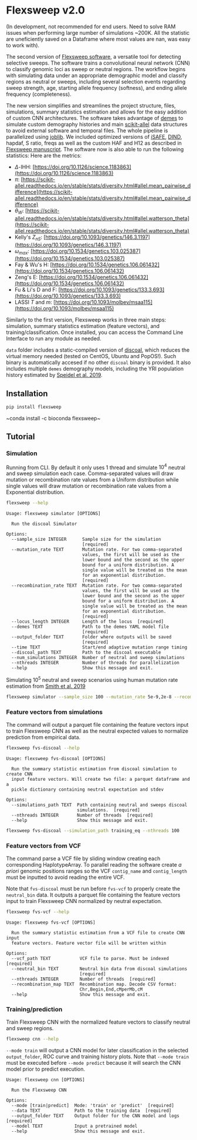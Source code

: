 # Flexsweep v2.0

(In development, not recommended for end users. Need to solve RAM issues when performing large number of simulations ~200K. All the statistic are uneficiently saved on a Dataframe where most values are nan, was easy to work with).

The second version of [Flexsweep software](https://doi.org/10.1093/molbev/msad139), a versatile tool for detecting selective sweeps. The software trains a convolutional neural network (CNN) to classify genomic loci as sweep or neutral regions. The workflow begins with simulating data under an appropriate demographic model and classify regions as neutral or sweeps, including several selection events regarding sweep strength, age, starting allele frequency (softness), and ending allele frequency (completeness).

The new version simplifies and streamlines the project structure, files, simulations, summary statistics estimation and allows for the easy addition of custom CNN architectures. The software takes advantage of [demes](https://doi.org/10.1093/genetics/iyac131) to simulate custom demography histories and main [scikit-allel](https://scikit-allel.readthedocs.io/) data structures to avoid external software and temporal files. The whole pipeline is parallelized using [joblib](https://joblib.readthedocs.io/en/stable/). We included optimized versions of [iSAFE](https://doi.org/10.1038/nmeth.4606), [DIND](https://doi.org/10.1371/journal.pgen.1000562), hapdaf, S ratio, freqs as well as the custom HAF and H12 as described in [Flexsweep manuscript](https://doi.org/10.1093/molbev/msad139). The software now is also able to run the following statistics:
Here are the metrics:

- $\Delta$-IHH: [https://doi.org/10.1126/science.1183863](https://doi.org/10.1126/science.1183863)
- $\pi$: [https://scikit-allel.readthedocs.io/en/stable/stats/diversity.html#allel.mean_pairwise_difference](https://scikit-allel.readthedocs.io/en/stable/stats/diversity.html#allel.mean_pairwise_difference)
- $\theta_{W}$: [https://scikit-allel.readthedocs.io/en/stable/stats/diversity.html#allel.watterson_theta](https://scikit-allel.readthedocs.io/en/stable/stats/diversity.html#allel.watterson_theta)
- Kelly's $Z_{nS}$: [https://doi.org/10.1093/genetics/146.3.1197](https://doi.org/10.1093/genetics/146.3.1197)
- $\omega_{max}$: [https://doi.org/10.1534/genetics.103.025387](https://doi.org/10.1534/genetics.103.025387)
- Fay & Wu's H: [https://doi.org/10.1534/genetics.106.061432](https://doi.org/10.1534/genetics.106.061432)
- Zeng's E: [https://doi.org/10.1534/genetics.106.061432](https://doi.org/10.1534/genetics.106.061432)
- Fu & Li's D and F: [https://doi.org/10.1093/genetics/133.3.693](https://doi.org/10.1093/genetics/133.3.693)
- LASSI $T$ and $m$: [https://doi.org/10.1093/molbev/msaa115](https://doi.org/10.1093/molbev/msaa115)

Similarly to the first version, Flexsweep works in three main steps: simulation, summary statistics estimation (feature vectors), and training/classification. Once installed, you can access the Command Line Interface to run any module as needed.

`data` folder includes a static-compiled version of [discoal](https://doi.org/10.1093/bioinformatics/btw556), which reduces the virtual memory needed (tested on CentOS, Ubuntu and PopOS!). Such binary is automatically accesed if no other `discoal` binary is provided. It also includes multiple `demes` demography models, including the YRI population history estimated by [Speidel et al. 2019](https://doi.org/10.1038/s41588-019-0484-x).

## Installation
```bash
pip install flexsweep
```
~conda install -c bioconda flexsweep~

## Tutorial
### Simulation
Running from CLI. By default it only uses 1 thread and simulate $10^4$ neutral and sweep simulation each case. Comma-separated values will draw mutation or recombination rate values from a Uniform distribution while single values will draw mutation or recombination rate values from a Exponential distribution.

```bash
flexsweep --help
```

```
Usage: flexsweep simulator [OPTIONS]

  Run the discoal Simulator

Options:
  --sample_size INTEGER      Sample size for the simulation
                             [required]
  --mutation_rate TEXT       Mutation rate. For two comma-separated
                             values, the first will be used as the
                             lower bound and the second as the upper
                             bound for a uniform distribution. A
                             single value will be treated as the mean
                             for an exponential distribution.
                             [required]
  --recombination_rate TEXT  Mutation rate. For two comma-separated
                             values, the first will be used as the
                             lower bound and the second as the upper
                             bound for a uniform distribution. A
                             single value will be treated as the mean
                             for an exponential distribution.
                             [required]
  --locus_length INTEGER     Length of the locus  [required]
  --demes TEXT               Path to the demes YAML model file
                             [required]
  --output_folder TEXT       Folder where outputs will be saved
                             [required]
  --time TEXT                Start/end adaptive mutation range timing
  --discoal_path TEXT        Path to the discoal executable
  --num_simulations INTEGER  Number of neutral and sweep simulations
  --nthreads INTEGER         Number of threads for parallelization
  --help                     Show this message and exit.
```

Simulating $10^5$ neutral and sweep scenarios using human mutation rate estimation from [Smith et al. 2019](https://doi.org/10.1371/journal.pgen.1007254)

```bash
flexsweep simulator --sample_size 100 --mutation_rate 5e-9,2e-8 --recombination_rate 1e-8 --locus_length 1200000 --demes data/constant.yaml --output_folder training_eq --num_simulations 100000 --nthreads 100
```

### Feature vectors from simulations
The command will output a parquet file containing the feature vectors input to train Flexsweep CNN as well as the neutral expected values to normalize prediction from empirical data.

```bash
flexsweep fvs-discoal --help
```

```
Usage: flexsweep fvs-discoal [OPTIONS]

  Run the summary statistic estimation from discoal simulation to create CNN
  input feature vectors. Will create two file: a parquet dataframe and a
  pickle dictionary containing neutral expectation and stdev

Options:
  --simulations_path TEXT  Path containing neutral and sweeps discoal
                           simulations.  [required]
  --nthreads INTEGER       Number of threads  [required]
  --help                   Show this message and exit.
```

```bash
flexsweep fvs-discoal --simulation_path training_eq --nthreads 100
```

### Feature vectors from VCF
The command parse a VCF file by sliding window creating each corresponding HaplotypeArray. To parallel reading the software create *a priori* genomic positions ranges so the VCF `contig_name` and `contig_length` must be inputted to avoid reading the entire VCF.

Note that `fvs-discoal` must be run before `fvs-vcf` to properly create the `neutral_bin` data. It outputs a parquet file containing the feature vectors input to train Flexsweep CNN normalized by neutral expectation.

```bash
flexsweep fvs-vcf --help
```

```
Usage: flexsweep fvs-vcf [OPTIONS]

  Run the summary statistic estimation from a VCF file to create CNN input
  feature vectors. Feature vector file will be written within

Options:
  --vcf_path TEXT           VCF file to parse. Must be indexed  [required]
  --neutral_bin TEXT        Neutral bin data from discoal simulations
                            [required]
  --nthreads INTEGER        Number of threads  [required]
  --recombination_map TEXT  Recombination map. Decode CSV format:
                            Chr,Begin,End,cMperMb,cM
  --help                    Show this message and exit.
```

### Training/prediction
Train Flexsweep CNN with the normalized feature vectors to classify neutral and sweep regions.

```bash
flexsweep cnn --help
```

`--mode train` will output a CNN model for later classification in the selected `output_folder`, ROC curve and training history plots. Note that `--mode train` must be executed before `--mode predict` because it will search the CNN model prior to predict execution.

```
Usage: flexsweep cnn [OPTIONS]

  Run the Flexsweep CNN

Options:
  --mode [train|predict]  Mode: 'train' or 'predict'  [required]
  --data TEXT             Path to the training data  [required]
  --output_folder TEXT    Output folder for the CNN model and logs  [required]
  --model TEXT            Input a pretrained model
  --help                  Show this message and exit.
```
